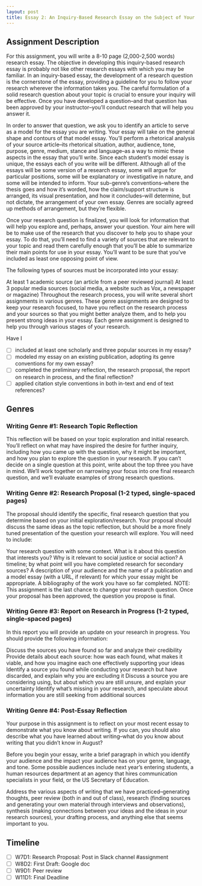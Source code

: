 ```yaml
---
layout: post
title: Essay 2: An Inquiry-Based Research Essay on the Subject of Your Choice 
---
```


## Assignment Description

For this assignment, you will write a 8-10 page (2,000-2,500 words) research essay. The objective in developing this inquiry-based research essay is probably not like other research essays with which you may be familiar. In an inquiry-based essay, the development of a research question is the cornerstone of the essay, providing a guideline for you to follow your research wherever the information takes you. The careful formulation of a solid research question about your topic is crucial to ensure your inquiry will be effective. Once you have developed a question–and that question has been approved by your instructor–you’ll conduct research that will help you answer it.

In order to answer that question, we ask you to identify an article to serve as a model for the essay you are writing. Your essay will take on the general shape and contours of that model essay. You’ll perform a rhetorical analysis of your source article–its rhetorical situation, author, audience, tone, purpose, genre, medium, stance and language–as a way to mimic these aspects in the essay that you’ll write. Since each student’s model essay is unique, the essays each of you write will be different. Although all of the essays will be some version of a research essay, some will argue for particular positions, some will be explanatory or investigative in nature, and some will be intended to inform. Your sub-genre’s conventions–where the thesis goes and how it’s worded, how the claim/support structure is arranged, its visual presentation, and how it concludes–will determine, but not dictate, the arrangement of your own essay. Genres are socially agreed up methods of arrangement, but they’re flexible.

Once your research question is finalized, you will look for information that will help you explore and, perhaps, answer your question. Your aim here will be to make use of the research that you discover to help you to shape your essay. To do that, you’ll need to find a variety of sources that are relevant to your topic and read them carefully enough that you’ll be able to summarize their main points for use in your essay. You’ll want to be sure that you’ve included as least one opposing point of view.

The following types of sources must be incorporated into your essay:

At least 1 academic source (an article from a peer reviewed journal)
At least 3 popular media sources (social media, a website such as Vox, a newspaper or magazine)
Throughout the research process, you will write several short assignments in various genres. These genre assignments are designed to keep your research focused, to have you reflect on the research process and your sources so that you might better analyze them, and to help you present strong ideas in your essay. Each genre assignment is designed to help you through various stages of your research.

Have I

- [ ] included at least one scholarly and three popular sources in my essay?
- [ ] modeled my essay on an existing publication, adopting its genre conventions for my own essay?
- [ ] completed the preliminary reflection, the research proposal, the report on research in process, and the final reflection?
- [ ] applied citation style conventions in both in-text and end of text references?

## Genres
### Writing Genre #1: Research Topic Reflection

This reflection will be based on your topic exploration and initial research. You’ll reflect on what may have inspired the desire for further inquiry, including how you came up with the question, why it might be important, and how you plan to explore the question in your research. If you can’t decide on a single question at this point, write about the top three you have in mind. We’ll work together on narrowing your focus into one final research question, and we’ll evaluate examples of strong research questions.

### Writing Genre #2: Research Proposal (1-2 typed, single-spaced pages)

The proposal should identify the specific, final research question that you determine based on your initial exploration/research. Your proposal should discuss the same ideas as the topic reflection, but should be a more finely tuned presentation of the question your research will explore. You will need to include:

Your research question with some context. What is it about this question that interests you? Why is it relevant to social justice or social action?
A timeline; by what point will you have completed research for secondary sources?
A description of your audience and the name of a publication and a model essay (with a URL, if relevant) for which your essay might be appropriate.
A bibliography of the work you have so far completed.
NOTE: This assignment is the last chance to change your research question. Once your proposal has been approved, the question you propose is final.

### Writing Genre #3: Report on Research in Progress (1-2 typed, single-spaced pages)

In this report you will provide an update on your research in progress. You should provide the following information:

Discuss the sources you have found so far and analyze their credibility
Provide details about each source: how was each found, what makes it viable, and how you imagine each one effectively supporting your ideas
Identify a source you found while conducting your research but have discarded, and explain why you are excluding it
Discuss a source you are considering using, but about which you are still unsure, and explain your uncertainty
Identify what’s missing in your research, and speculate about information you are still seeking from additional sources

### Writing Genre #4: Post-Essay Reflection

Your purpose in this assignment is to reflect on your most recent essay to demonstrate what you know about writing. If you can, you should also describe what you have learned about writing–what do you know about writing that you didn’t know in August?

Before you begin your essay, write a brief paragraph in which you identify your audience and the impact your audience has on your genre, language, and tone. Some possible audiences include next year’s entering students, a human resources department at an agency that hires communication specialists in your field, or the US Secretary of Education.

Address the various aspects of writing that we have practiced–generating thoughts, peer review (both in and out of class), research (finding sources and generating your own material through interviews and observations), synthesis (making connections between your ideas and the ideas in your research sources), your drafting process, and anything else that seems important to you.

## Timeline
- [ ] W7D1: Research Proposal: Post in Slack channel #assignment
- [ ] W8D2: First Draft: Google doc
- [ ] W9D1: Peer review
- [ ] W11D1: Final Deadline
